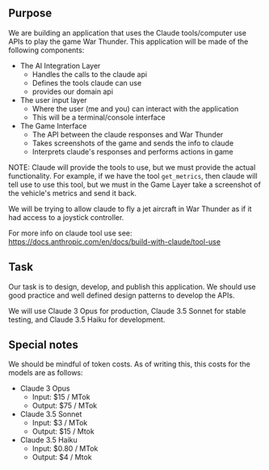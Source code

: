 ## Purpose
We are building an application that uses the Claude tools/computer use APIs to play the game War Thunder.
This application will be made of the following components:
- The AI Integration Layer
    - Handles the calls to the claude api
    - Defines the tools claude can use
    - provides our domain api
- The user input layer
    - Where the user (me and you) can interact with the application
    - This will be a terminal/console interface
- The Game Interface
    - The API between the claude responses and War Thunder
    - Takes screenshots of the game and sends the info to claude
    - Interprets claude's responses and performs actions in game

NOTE: Claude will provide the tools to use, but we must provide the actual functionality. For example, if we have the tool `get_metrics`, then claude
will tell use to use this tool, but we must in the Game Layer take a screenshot of the vehicle's metrics and send it back.

We will be trying to allow claude to fly a jet aircraft in War Thunder as if it had access to a joystick controller.

For more info on claude tool use see:
https://docs.anthropic.com/en/docs/build-with-claude/tool-use

## Task
Our task is to design, develop, and publish this application. We should use good practice and
well defined design patterns to develop the APIs.

We will use Claude 3 Opus for production, Claude 3.5 Sonnet for stable testing, and Claude 3.5 Haiku for development.

## Special notes
We should be mindful of token costs. As of writing this, this costs for the models are as follows:
- Claude 3 Opus
    - Input: $15 / MTok
    - Output: $75 / MTok
- Claude 3.5 Sonnet
    - Input: $3 / MTok
    - Output: $15 / Mtok
- Claude 3.5 Haiku
    - Input: $0.80 / MTok
    - Output: $4 / Mtok